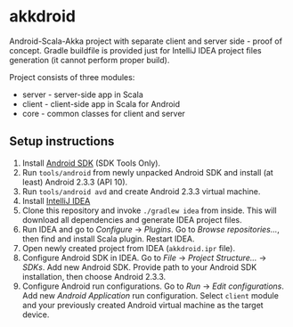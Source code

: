 # akkdroid

Android-Scala-Akka project with separate client and server side - proof of concept.
Gradle buildfile is provided just for IntelliJ IDEA project files generation (it cannot perform proper build).

Project consists of three modules:
 * server - server-side app in Scala
 * client - client-side app in Scala for Android
 * core - common classes for client and server

## Setup instructions

1. Install [Android SDK](http://developer.android.com/sdk/index.html) (SDK Tools Only).
2. Run `tools/android` from newly unpacked Android SDK and install (at least) Android 2.3.3 (API 10).
3. Run `tools/android avd` and create Android 2.3.3 virtual machine.
4. Install [IntelliJ IDEA](http://www.jetbrains.com/idea/download/index.html)
5. Clone this repository and invoke `./gradlew idea` from inside. This will download all dependencies and generate IDEA project files.
6. Run IDEA and go to _Configure_ -> _Plugins_. Go to _Browse repositories..._, then find and install Scala plugin. Restart IDEA.
7. Open newly created project from IDEA (`akkdroid.ipr` file).
8. Configure Android SDK in IDEA. Go to _File_ -> _Project Structure..._ -> _SDKs_. Add new Android SDK. Provide path to your Android SDK installation, then choose Android 2.3.3.
9. Configure Android run configurations. Go to _Run_ -> _Edit configurations_. Add new _Android Application_ run configuration. Select `client` module and your previously created Android virtual machine as the target device.
